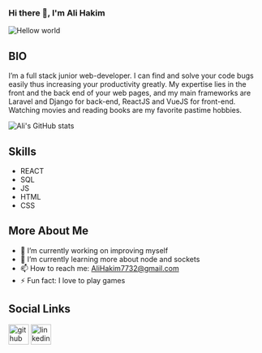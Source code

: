 ### Hi there 👋, I'm Ali Hakim

 <img src='https://raw.githubusercontent.com/sagar-viradiya/sagar-viradiya/master/resources/banner.png' alt='Hellow world' >

## BIO
I’m a full stack junior web-developer. I can find and solve your code bugs easily thus increasing your productivity greatly. My expertise lies in the front and the back end of your web pages, and my main frameworks are Laravel and Django for back-end, ReactJS and VueJS for front-end. Watching movies and reading books are my favorite pastime hobbies.

![Ali's GitHub stats](https://github-readme-stats.vercel.app/api?username=alihakim773&theme=transparent&show_icons=true) 

## Skills
- REACT
- SQL
- JS
- HTML
- CSS

## More About Me
- 🔭 I’m currently working on improving myself 
- 🌱 I’m currently learning more about node and sockets
- 📫 How to reach me: AliHakim7732@gmail.com 
- ⚡ Fun fact: I love to play games

## Social Links
  [<img src='https://cdn.jsdelivr.net/npm/simple-icons@3.0.1/icons/github.svg' alt='github' height='40'>](https://github.com/AliHakim773)  [<img src='https://cdn.jsdelivr.net/npm/simple-icons@3.0.1/icons/linkedin.svg' alt='linkedin' height='40'>](https://www.linkedin.com/in/ali-hakim-923657227//)  
